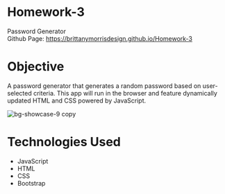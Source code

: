# Homework-3
Password Generator </br>
Github Page: https://brittanymorrisdesign.github.io/Homework-3 

# Objective
A password generator that generates a random password based on user-selected criteria. This app will run in the browser and feature dynamically updated HTML and CSS powered by JavaScript. </br>

![bg-showcase-9 copy](https://user-images.githubusercontent.com/44029053/77261567-b147f080-6c65-11ea-8ec0-338c4f4b5341.png)

# Technologies Used
* JavaScript
* HTML
* CSS
* Bootstrap
